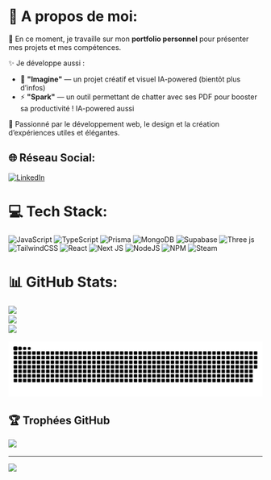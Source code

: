 # 💫 A propos de moi:

🎯 En ce moment, je travaille sur mon **portfolio personnel** pour présenter mes projets et mes compétences.

✨ Je développe aussi :
- 🎨 **"Imagine"** — un projet créatif et visuel IA-powered (bientôt plus d’infos)
- ⚡ **"Spark"** — un outil permettant de chatter avec ses PDF pour booster sa productivité ! IA-powered aussi

🚀 Passionné par le développement web, le design et la création d’expériences utiles et élégantes.

## 🌐 Réseau Social:
[![LinkedIn](https://img.shields.io/badge/LinkedIn-%230077B5.svg?logo=linkedin&logoColor=white)](https://www.linkedin.com/in/ysshar-brakecha-3031b8147/) 

# 💻 Tech Stack:
![JavaScript](https://img.shields.io/badge/javascript-%23323330.svg?style=for-the-badge&logo=javascript&logoColor=%23F7DF1E)
![TypeScript](https://img.shields.io/badge/typescript-%23007ACC.svg?style=for-the-badge&logo=typescript&logoColor=white)
![Prisma](https://img.shields.io/badge/Prisma-3982CE?style=for-the-badge&logo=Prisma&logoColor=white) ![MongoDB](https://img.shields.io/badge/MongoDB-%234ea94b.svg?style=for-the-badge&logo=mongodb&logoColor=white) ![Supabase](https://img.shields.io/badge/Supabase-3ECF8E?style=for-the-badge&logo=supabase&logoColor=white) ![Three js](https://img.shields.io/badge/threejs-black?style=for-the-badge&logo=three.js&logoColor=white) ![TailwindCSS](https://img.shields.io/badge/tailwindcss-%2338B2AC.svg?style=for-the-badge&logo=tailwind-css&logoColor=white) ![React](https://img.shields.io/badge/react-%2320232a.svg?style=for-the-badge&logo=react&logoColor=%2361DAFB) ![Next JS](https://img.shields.io/badge/Next-black?style=for-the-badge&logo=next.js&logoColor=white) ![NodeJS](https://img.shields.io/badge/node.js-6DA55F?style=for-the-badge&logo=node.js&logoColor=white) ![NPM](https://img.shields.io/badge/NPM-%23CB3837.svg?style=for-the-badge&logo=npm&logoColor=white) ![Steam](https://img.shields.io/badge/steam-%23000000.svg?style=for-the-badge&logo=steam&logoColor=white)
# 📊 GitHub Stats:
![](https://github-readme-stats.vercel.app/api?username=YssharB&theme=dark&hide_border=false&include_all_commits=false&count_private=false)<br/>
![](https://nirzak-streak-stats.vercel.app/?user=YssharB&theme=dark&hide_border=false)<br/>
![](https://github-readme-stats.vercel.app/api/top-langs/?username=YssharB&theme=dark&hide_border=false&include_all_commits=false&count_private=false&layout=compact)

<picture>
  <source media="(prefers-color-scheme: dark)" srcset="https://raw.githubusercontent.com/YssharB/YssharB/output/github-snake-dark.svg" />
  <source media="(prefers-color-scheme: light)" srcset="https://raw.githubusercontent.com/YssharB/YssharB/output/github-snake.svg" />
  <img alt="github-snake" src="https://raw.githubusercontent.com/YssharB/YssharB/output/github-snake.svg" />
</picture>

## 🏆 Trophées GitHub
![](https://github-profile-trophy.vercel.app/?username=YssharB&theme=radical&no-frame=false&no-bg=true&margin-w=4)

---
[![](https://visitcount.itsvg.in/api?id=YssharB&icon=0&color=0)](https://visitcount.itsvg.in)


